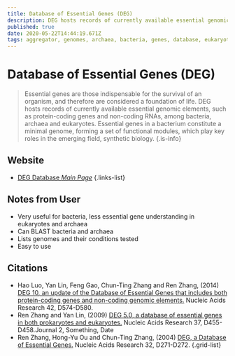 ```yaml
---
title: Database of Essential Genes (DEG)
description: DEG hosts records of currently available essential genomic elements, such as protein-coding genes and non-coding RNAs, among bacteria, archaea and eukaryotes.
published: true
date: 2020-05-22T14:44:19.671Z
tags: aggregator, genomes, archaea, bacteria, genes, database, eukaryota, essentiality
---
```


# Database of Essential Genes (DEG)

> Essential genes are those indispensable for the survival of an organism, and therefore are considered a foundation of life. DEG hosts records of currently available essential genomic elements, such as protein-coding genes and non-coding RNAs, among bacteria, archaea and eukaryotes. Essential genes in a bacterium constitute a minimal genome, forming a set of functional modules, which play key roles in the emerging field, synthetic biology.
{.is-info}

## Website

- [DEG Database *Main Page*](http://www.essentialgene.org/)
{.links-list}

## Notes from User
- Very useful for bacteria, less essential gene understanding in eukaryotes and archaea 
- Can BLAST bacteria and archaea
- Lists genomes and their conditions tested 
- Easy to use

## Citations

- Hao Luo, Yan Lin, Feng Gao, Chun-Ting Zhang and Ren Zhang, (2014) [DEG 10, an update of the Database of Essential Genes that includes both protein-coding genes and non-coding genomic elements.](https://academic.oup.com/nar/article/42/D1/D574/1052660) Nucleic Acids Research 42, D574-D580.
- Ren Zhang and Yan Lin, (2009) [DEG 5.0, a database of essential genes in both prokaryotes and eukaryotes.](https://academic.oup.com/nar/article/37/suppl_1/D455/1016885) Nucleic Acids Research 37, D455-D458.Journal 2, Something, Date
-	Ren Zhang, Hong-Yu Ou and Chun-Ting Zhang, (2004) [DEG, a Database of Essential Genes.](https://academic.oup.com/nar/article/32/suppl_1/D271/2505172) Nucleic Acids Research 32, D271-D272.
{.grid-list}